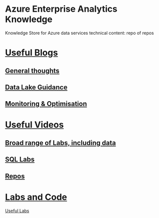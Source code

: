 # Azure Enterprise Analytics Knowledge

Knowledge Store for Azure data services technical content: repo of repos



# [Useful Blogs](./blogs/useful_blogs.md)

## [General thoughts](./blogs/useful_blogs.md#general-thoughts)

## [Data Lake Guidance](./blogs/useful_blogs.md#data-lake-guidance)

## [Monitoring & Optimisation](./blogs/useful_blogs.md#monitoring--optimisation)

#
# [Useful Videos](./videos/videos.md)

## [Broad range of Labs, including data](./labs_code/hols.md#broad-range-of-labs-including-data)

## [SQL Labs](./labs_code/hols.md#sql-labs)

## [Repos](./labs_code/hols.md#repos)

#
# [Labs and Code](./labs_code/readme.md)

[Useful Labs](./labs_code/readme.md)



